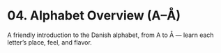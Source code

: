 # 04. Alphabet Overview (A–Å)

A friendly introduction to the Danish alphabet, from A to Å — learn each letter’s place, feel, and flavor.
